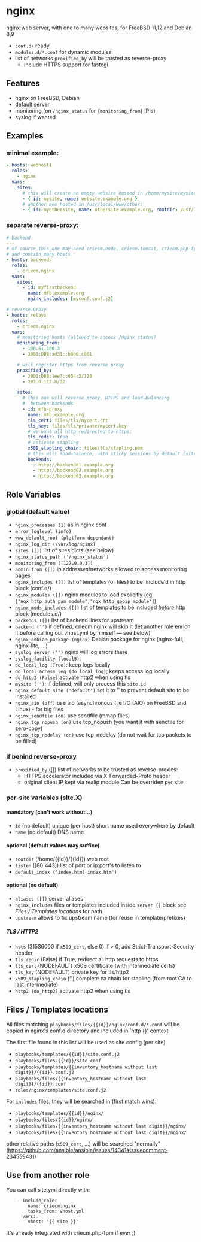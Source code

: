 # nginx

nginx web server, with one to many websites, for FreeBSD 11,12 and Debian 8,9

* `conf.d/` ready
* `modules.d/*.conf` for dynamic modules
* list of networks `proxified_by` will be trusted as reverse-proxy
  * include HTTPS support for fastcgi

## Features

* nginx on FreeBSD, Debian
* default server
* monitoring (on `/nginx_status` for `{monitoring_from}` IP's)
* syslog if wanted

## Examples

### minimal example:

```yaml
- hosts: webhost1
  roles:
    - nginx
  vars:
    sites:
      # this will create an empty website hosted in /home/mysite/mysite:
      - { id: mysite, name: website.example.org }
      # another one hosted in /usr/local/www/other:
      - { id: myothersite, name: othersite.example.org, rootdir: /usr/local/www/other }
```

### separate reverse-proxy:

```yaml
# backend
---
# of course this one may need criecm.node, criecm.tomcat, criecm.php-fpm or …
# and contain many hosts
- hosts: backends
  roles:
    - criecm.nginx
  vars:
    sites:
      - id: myfirstbackend
        name: mfb.example.org
        nginx_includes: [myconf.conf.j2]

# reverse-proxy
- hosts: relays
  roles:
    - criecm.nginx
  vars:
    # monitoring hosts (allowed to access /nginx_status)
    monitoring_from:
      - 198.51.100.3
      - 2001:DB8:ad31::b0b0:c001

    # will register https from reverse proxy
    proxified_by:
      - 2001:DB8:1ee7::654:3/128
      - 203.0.113.8/32

    sites:
      # this one will reverse-proxy, HTTPS and load-balancing
      #  between backends
      - id: mfb-proxy
        name: mfb.example.org
        tls_cert: files/tls/mycert.crt
        tls_key: files/tls/private/mycert.key
        # we want all http redirected to https:
        tls_redir: True
        # activate stapling
        x509_stapling_chain: files/tls/stapling.pem
        # this will load-balance, with sticky sessions by default (site.conf.j2)
        backends:
          - http://backend01.example.org
          - http://backend02.example.org
          - http://backend03.example.org
```

## Role Variables

### global (default value)

* `nginx_processes (1)`
   as in nginx.conf
* `error_loglevel (info)`
* `www_default_root (platform dependant)`
* `nginx_log_dir (/var/log/nginx)`
* `sites ([])`
  list of sites dicts (see below)
* `nginx_status_path ('/nginx_status')`
* `monitoring_from ([127.0.0.1])`
* `admin_from ([])`
  ip addresses/networks allowed to access monitoring pages
* `nginx_includes ([])`
  list of templates (or files) to be 'include'd in http block (conf.d/)
* `nginx_modules ([])`
  nginx modules to load explicitly (eg: `["ngx_http_auth_pam_module","ngx_http_geoip_module"]`)
* `nginx_mods_includes ([])`
  list of templates to be included *before* http block (modules.d/)
* `backends ([])`
  list of backend lines for upstream
* `backend ('')`
  if defined, criecm.nginx will skip it 
  (let another role enrich it before calling out vhost.yml by himself — see below)
* `nginx_debian_package (nginx)`
  Debian package for nginx (nginx-full, nginx-lite, …)
* `syslog_server ('')`
  nginx will log errors there
* `syslog_facility (local5)`:
* `do_local_log (True)`:
  keep logs locally
* `do_local_access_log (do_local_log)`;
  keeps access log locally
* `do_http2 (False)`
  activate http2 when using tls
* `mysite ('')`:
  if defined, will only process this `site.id`
* `nginx_default_site ('default')`
  set it to '' to prevent default site to be installed
* `nginx_aio (off)`
  use aio (asynchronous file I/O (AIO) on FreeBSD and Linux) - for big files
* `nginx_sendfile (on)`
  use sendfile (mmap files)
* `nginx_tcp_nopush (on)`
  use tcp_nopush (you want it with sendfile for zero-copy)
* `nginx_tcp_nodelay (on)`
  use tcp_nodelay (do not wait for tcp packets to be filled)

### if behind reverse-proxy

* `proxified_by` ([])
  list of networks to be trusted as reverse-proxies:
  - HTTPS accelerator included via X-Forwarded-Proto header
  - original client IP kept via realip module
  Can be overriden per site

### per-site variables (site.X)

#### mandatory (can't work without…)

* `id` (no default) 
  unique (per host) short name used everywhere by default
* `name` (no default)
  DNS name

#### optional (default values may suffice)

* `rootdir` (/home/{{id}}/{{id}})
  web root
* `listen` ([80|443])
  list of port or ip:port's to listen to
* `default_index ('index.html index.htm')`

#### optional (no default)

* `aliases ([])`
  server aliases
* `nginx_includes`
  files or templates included inside `server {}` block
  see *Files / Templates locations* for path
* `upstream`
  allows to fix upstream name (for reuse in template/prefixes)

##### TLS / HTTP2

* `hsts` (31536000 if `x509_cert`, else 0)
  if > 0, add Strict-Transport-Security header
* `tls_redir` (False)
  if True, redirect all http requests to https
* `tls_cert` (NODEFAULT)
  x509 certificate (with intermediate certs)
* `tls_key` (NODEFAULT)
  private key for tls/http2
* `x509_stapling_chain` ('')
  complete ca chain for stapling
  (from root CA to last intermediate)
* `http2 (do_http2)`
  activate http2 when using tls

## Files / Templates locations

All files matching `playbooks/files/{{id}}/nginx/conf.d/*.conf` will be copied in nginx's conf.d directory and included in 'http {}' context

The first file found in this list will be used as site config (per site)

- `playbooks/templates/{{id}}/site.conf.j2`
- `playbooks/files/{{id}}/site.conf`
- `playbooks/templates/{{inventory_hostname without last digit}}/{{id}}.conf.j2`
- `playbooks/files/{{inventory_hostname without last digit}}/{{id}}.conf`
- `roles/nginx/templates/site.conf.j2`

For `includes` files, they will be searched in (first match wins):

- `playbooks/templates/{{id}}/nginx/`
- `playbooks/files/{{id}}/nginx/`
- `playbooks/files/{{inventory_hostname without last digit}}/nginx/`
- `playbooks/files/{{inventory_hostname without last digit}}/nginx/`

other relative paths (`x509_cert`, …) will be searched "normally"
(https://github.com/ansible/ansible/issues/14341#issuecomment-234559431)

## Use from another role
You can call site.yml directly with:

        - include_role:
            name: criecm.nginx
            tasks_from: vhost.yml
          vars:
            vhost: '{{ site }}'

It's already integrated with criecm.php-fpm if ever ;)
